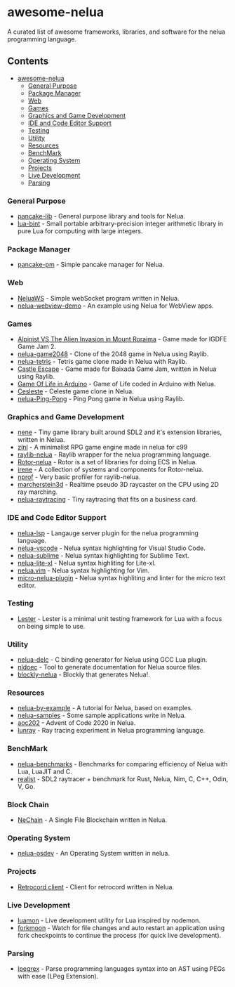 # awesome-nelua
A curated list of awesome frameworks, libraries, and software for the nelua programming language.

## Contents
- [awesome-nelua](https://github.com/AKDev21/awesome-nelua/)
  - [General Purpose](#general-purpose)
  - [Package Manager](#package-manager)
  - [Web](#web)
  - [Games](#games)
  - [Graphics and Game Development](#graphics-and-Game-Development)
  - [IDE and Code Editor Support](#ide-and-code-editor-support)
  - [Testing](#testing)
  - [Utility](#utility)
  - [Resources](#Resources)
  - [BenchMark](#benchMark)
  - [Operating System](#operating-System)
  - [Projects](#projects)
  - [Live Development](#live-development)
  - [Parsing](#parsing)

### General Purpose
- [pancake-lib](https://github.com/linkpy/pancake-lib) - General purpose library and tools for Nelua.
- [lua-bint](https://github.com/edubart/lua-bint) - Small portable arbitrary-precision integer arithmetic library in pure Lua for computing with large integers.

### Package Manager
- [pancake-pm](https://github.com/linkpy/pancake-pm) - Simple pancake manager for Nelua.

### Web
- [NeluaWS](https://github.com/Elpersonn/NeluaWS/) - Simple webSocket program written in Nelua.
- [nelua-webview-demo](https://github.com/edubart/nelua-webview-demo) - An example using Nelua for WebView apps.

### Games 
- [Alpinist VS The Alien Invasion in Mount Roraima](https://github.com/Andre-LA/alpinist-vs-the-mount-roraima-alien-invasion) - Game made for IGDFE Game Jam 2.
- [nelua-game2048](https://github.com/edubart/nelua-game2048) - Clone of the 2048 game in Nelua using Raylib.
- [nelua-tetris](https://github.com/edubart/nelua-tetris) - Tetris game clone made in Nelua with Raylib.
- [Castle Escape](https://github.com/Andre-LA/baixada-game-jam-game/) - Game made for Baixada Game Jam, written in Nelua using Raylib.
- [Game Of Life in Arduino](https://gist.github.com/edubart/4991c5dd51205288519419f7d438adcf) - Game of Life coded in Arduino with Nelua.
- [Cesleste](https://gist.github.com/edubart/a79bf78a249d1fff2b77728c260c7605) - Celeste game clone in Nelua.
- [nelua-Ping-Pong](https://github.com/AKDev21/nelua-ping-pong) - Ping Pong game in Nelua using Raylib.

### Graphics and Game Development
- [nene](https://github.com/Andre-LA/nene) - Tiny game library built around SDL2 and it's extension libraries, written in Nelua.
- [zlnl](https://github.com/darltrash/zlnl) - A minimalist RPG game engine made in nelua for c99
- [raylib-nelua](https://github.com/Andre-LA/raylib-nelua) - Raylib wrapper for the nelua programming language.
- [Rotor-nelua](https://github.com/Andre-LA/Rotor-nelua-mirror) - Rotor is a set of libraries for doing ECS in Nelua.
- [irene](https://github.com/Andre-LA/irene) - A collection of systems and components for Rotor-nelua.
- [nprof](https://github.com/Andre-LA/nprof) - Very basic profiler for raylib-nelua.
- [marcherstein3d](https://github.com/edubart/marcherstein3d) - Realtime pseudo 3D raycaster on the CPU using 2D ray marching.
- [nelua-raytracing](https://github.com/Andre-LA/nelua-raytracing-card-mirror) - Tiny raytracing that fits on a business card.

### IDE and Code Editor Support
- [nelua-lsp](https://github.com/codehz/nelua-lsp) - Langauge server plugin for the nelua programming language.
- [nelua-vscode](https://github.com/edubart/nelua-vscode) - Nelua syntax highlighting for Visual Studio Code.
- [nelua-sublime](https://github.com/edubart/nelua-sublime) - Nelua syntax highlighting for Sublime Text.
- [nelua-lite-xl](https://gist.github.com/Andre-LA/2f56f69bc7b3ac9042534bb2c831639b) - Nelua syntax highliting for Lite-xl.
- [nelua.vim](https://github.com/stefanos82/nelua.vim) - Nelua syntax highlighting for Vim.
- [micro-nelua-plugin](https://github.com/leapofazzam123/micro-nelua-plugin) - Nelua syntax highliting and linter for the micro text editor.

### Testing
- [Lester](https://github.com/edubart/lester) - Lester is a minimal unit testing framework for Lua with a focus on being simple to use.

### Utility
- [nelua-delc](https://github.com/edubart/nelua-decl) - C binding generator for Nelua using GCC Lua plugin.
- [nldoec](https://github.com/edubart/nldoc) - Tool to generate documentation for Nelua source files.
- [blockly-nelua](https://github.com/Rabios/blockly-nelua) - Blockly that generates Nelua!.

### Resources
- [nelua-by-example](https://github.com/nelua-by-example) - A tutorial for Nelua, based on examples.
- [nelua-samples](https://github.com/edubart/nelua-samples) - Some sample applications write in Nelua.
- [aoc202](https://github.com/edubart/aoc2020) - Advent of Code 2020 in Nelua.
- [lunray](https://github.com/edubart/lunray) - Ray tracing experiment in Nelua programming language.

### BenchMark
- [nelua-benchmarks](https://github.com/edubart/nelua-benchmarks) - Benchmarks for comparing efficiency of Nelua with Lua, LuaJIT and C.
- [realist](https://github.com/nsauzede/realist) - SDL2 raytracer + benchmark for Rust, Nelua, Nim, C, C++, Odin, V, Go.

### Block Chain
- [NeChain](https://github.com/AliChraghi/NeChain) - A Single File Blockchain written in Nelua.

### Operating System
- [nelua-osdev](https://github.com/radgeRayden/nelua-osdev-barebones) - An Operating System written in nelua.

### Projects
- [Retrocord client](https://github.com/Elpersonn/Retrocord-client) - Client for retrocord written in Nelua.

### Live Development
- [luamon](https://github.com/edubart/luamon) - Live development utility for Lua inspired by nodemon.
- [forkmoon](https://github.com/edubart/forkmon) - Watch for file changes and auto restart an application using fork checkpoints to continue the process (for quick live development).

### Parsing
- [lpegrex](https://github.com/edubart/lpegrex) - Parse programming languages syntax into an AST using PEGs with ease (LPeg Extension).
